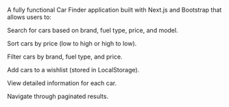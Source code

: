 A fully functional Car Finder application built with Next.js and Bootstrap that allows users to:

Search for cars based on brand, fuel type, price, and model.

Sort cars by price (low to high or high to low).

Filter cars by brand, fuel type, and price.

Add cars to a wishlist (stored in LocalStorage).

View detailed information for each car.

Navigate through paginated results.
